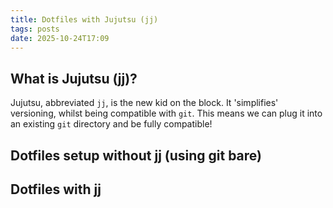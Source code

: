 ```yaml
---
title: Dotfiles with Jujutsu (jj)
tags: posts
date: 2025-10-24T17:09
---
```


## What is Jujutsu (jj)?

Jujutsu, abbreviated `jj`, is the new kid on the block. It 'simplifies' versioning, whilst being compatible with `git`. This means we can plug it into an existing `git` directory and be fully compatible!

## Dotfiles setup without jj (using git bare)

## Dotfiles with jj
